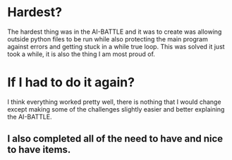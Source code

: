 # Hardest?

The hardest thing was in the AI-BATTLE and it was to create was allowing outside python files to be run while also 
protecting the main program against errors and getting stuck in a while true loop. This was solved it just took a while, 
it is also the thing I am most proud of.

# If I had to do it again?

I think everything worked pretty well, there is nothing that I 
would change except making some of the challenges slightly easier and better explaining the AI-BATTLE.

## I also completed all of the need to have and nice to have items.
